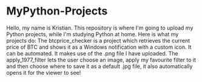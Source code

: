 # MyPython-Projects
Hello, my name is Kristian. This repository is where I'm going to upload my Python projects, while I'm studying Python at home.
Here is what my projects do:
The btcprice_checker is a project which retrieves the current price of BTC and shows it as a Windows notification with a custom icon. It can be automated. It makes use of the .png file I have uploaded.
The apply_1977_filter lets the user choose an image, apply my favourite filter to it and then choose where to save it as a default .jpg file, it also automatically opens it for the viewer to  see!
